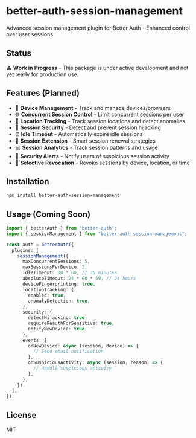 # better-auth-session-management

Advanced session management plugin for Better Auth - Enhanced control over user sessions

## Status

⚠️ **Work in Progress** - This package is under active development and not yet ready for production use.

## Features (Planned)

- 📱 **Device Management** - Track and manage devices/browsers
- 🌐 **Concurrent Session Control** - Limit concurrent sessions per user
- 📍 **Location Tracking** - Track session locations and detect anomalies
- 🔐 **Session Security** - Detect and prevent session hijacking
- ⏰ **Idle Timeout** - Automatically expire idle sessions
- 🔄 **Session Extension** - Smart session renewal strategies
- 📊 **Session Analytics** - Track session patterns and usage
- 🚨 **Security Alerts** - Notify users of suspicious session activity
- 🎯 **Selective Revocation** - Revoke sessions by device, location, or time

## Installation

```bash
npm install better-auth-session-management
```

## Usage (Coming Soon)

```typescript
import { betterAuth } from "better-auth";
import { sessionManagement } from "better-auth-session-management";

const auth = betterAuth({
  plugins: [
    sessionManagement({
      maxConcurrentSessions: 5,
      maxSessionsPerDevice: 2,
      idleTimeout: 30 * 60, // 30 minutes
      absoluteTimeout: 24 * 60 * 60, // 24 hours
      deviceFingerprinting: true,
      locationTracking: {
        enabled: true,
        anomalyDetection: true,
      },
      security: {
        detectHijacking: true,
        requireReauthForSensitive: true,
        notifyNewDevice: true,
      },
      events: {
        onNewDevice: async (session, device) => {
          // Send email notification
        },
        onSuspiciousActivity: async (session, reason) => {
          // Handle suspicious activity
        },
      },
    }),
  ],
});
```

## License

MIT
